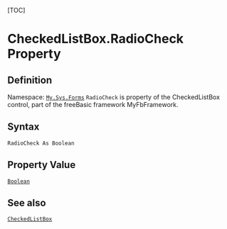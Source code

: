 [TOC]
# CheckedListBox.RadioCheck Property

## Definition
Namespace: [`My.Sys.Forms`](My.Sys.Forms.md)
`RadioCheck` is property of the CheckedListBox control, part of the freeBasic framework MyFbFramework.
## Syntax
```freeBasic
RadioCheck As Boolean
```
## Property Value
[`Boolean`]("https://www.freebasic.net/wiki/KeyPgBoolean")
## See also
[`CheckedListBox`](CheckedListBox.md)
